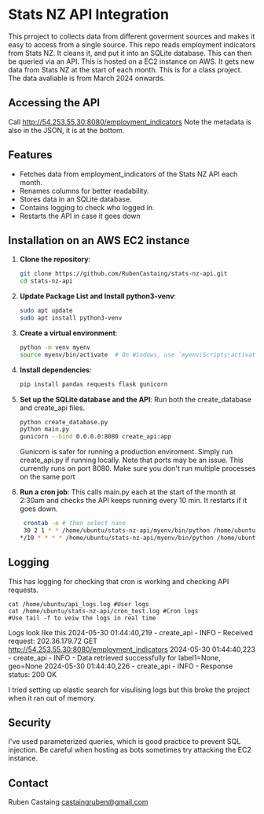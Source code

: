 # Stats NZ API Integration
This prroject to collects data from different goverment sources and makes it easy to access from a single source. This repo reads employment indicators from Stats NZ. It cleans it, and put it into an SQLite database. This can then be queried via an API. This is hosted on a EC2 instance on AWS. It gets new data from Stats NZ at the start of each month. This is for a class project. The data avaliable is from March 2024 onwards.

## Accessing the API
Call http://54.253.55.30:8080/employment_indicators
Note the metadata is also in the JSON, it is at the bottom.


## Features
- Fetches data from employment_indicators of the Stats NZ API each month.
- Renames columns for better readability.
- Stores data in an SQLite database.
- Contains logging to check who logged in.
- Restarts the API in case it goes down

## Installation on an AWS EC2 instance

1. **Clone the repository**:
    ```bash
    git clone https://github.com/RubenCastaing/stats-nz-api.git
    cd stats-nz-api
    ```

2. **Update Package List and Install python3-venv**:
    ```bash
    sudo apt update
    sudo apt install python3-venv
    ```

3. **Create a virtual environment**:
    ```bash
    python -m venv myenv
    source myenv/bin/activate  # On Windows, use `myenv\Scripts\activate`
    ```

4. **Install dependencies**:
    ```bash
    pip install pandas requests flask gunicorn
    ```

5. **Set up the SQLite database and the API**:
    Run both the create_database and create_api files.
    ```bash
    python create_database.py
    python main.py
    gunicorn --bind 0.0.0.0:8080 create_api:app
    ```
    Gunicorn is safer for running a production enviroment. Simply run create_api.py if running locally.
    Note that ports may be an issue. This currently runs on port 8080. Make sure you don't run multiple processes on the same port

6. **Run a cron job**:
    This calls main.py each at the start of the month at 2:30am and checks the API keeps running every 10 min. It restarts if it goes down.
   ```bash
    crontab -e # then select nano
    30 2 1 * * /home/ubuntu/stats-nz-api/myenv/bin/python /home/ubuntu/stats-nz-api/main.py >> /home/ubuntu/stats-nz-api/cron_test.log 2>&1
   */10 * * * * /home/ubuntu/stats-nz-api/myenv/bin/python /home/ubuntu/stats-nz-api/health_check.py >> /home/ubuntu/stats-nz-api/health_c>
    ```
## Logging
This has logging for checking that cron is working and checking API requests.

    cat /home/ubuntu/api_logs.log #User logs
    cat /home/ubuntu/stats-nz-api/cron_test.log #Cron logs
    #Use tail -f to veiw the logs in real time
    
Logs look like this
2024-05-30 01:44:40,219 - create_api - INFO - Received request: 202.36.179.72 GET http://54.253.55.30:8080/employment_indicators
2024-05-30 01:44:40,223 - create_api - INFO - Data retrieved successfully for label1=None, geo=None
2024-05-30 01:44:40,226 - create_api - INFO - Response status: 200 OK

I tried setting up elastic search for visulising logs but this broke the project when it ran out of memory.

## Security
I've used parameterized queries, which is good practice to prevent SQL injection.
Be careful when hosting as bots sometimes try attacking the EC2 instance.

## Contact
Ruben Castaing castaingruben@gmail.com

